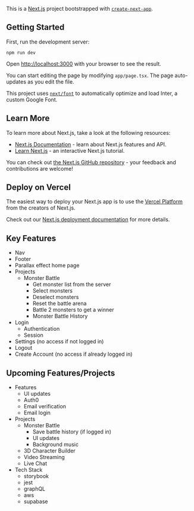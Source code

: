 This is a [Next.js](https://nextjs.org/) project bootstrapped with [`create-next-app`](https://github.com/vercel/next.js/tree/canary/packages/create-next-app).

## Getting Started

First, run the development server:

```
npm run dev
```

Open [http://localhost:3000](http://localhost:3000) with your browser to see the result.

You can start editing the page by modifying `app/page.tsx`. The page auto-updates as you edit the file.

This project uses [`next/font`](https://nextjs.org/docs/basic-features/font-optimization) to automatically optimize and load Inter, a custom Google Font.

## Learn More

To learn more about Next.js, take a look at the following resources:

- [Next.js Documentation](https://nextjs.org/docs) - learn about Next.js features and API.
- [Learn Next.js](https://nextjs.org/learn) - an interactive Next.js tutorial.

You can check out [the Next.js GitHub repository](https://github.com/vercel/next.js/) - your feedback and contributions are welcome!

## Deploy on Vercel

The easiest way to deploy your Next.js app is to use the [Vercel Platform](https://vercel.com/new?utm_medium=default-template&filter=next.js&utm_source=create-next-app&utm_campaign=create-next-app-readme) from the creators of Next.js.

Check out our [Next.js deployment documentation](https://nextjs.org/docs/deployment) for more details.

## Key Features
- Nav
- Footer
- Parallax effect home page
- Projects
  - Monster Battle
    - Get monster list from the server
    - Select monsters
    - Deselect monsters
    - Reset the battle arena
    - Battle 2 monsters to get a winner
    - Monster Battle History
- Login
  - Authentication
  - Session
- Settings (no access if not logged in)
- Logout
- Create Account (no access if already logged in)

## Upcoming Features/Projects
- Features
  - UI updates
  - Auth0
  - Email verification
  - Email login
- Projects
  - Monster Battle
    - Save battle history (if logged in)
    - UI updates
    - Background music
  - 3D Character Builder
  - Video Streaming
  - Live Chat
- Tech Stack
  - storybook
  - jest
  - graphQL
  - aws
  - supabase